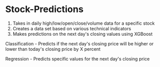 # Stock-Predictions

1. Takes in daily high/low/open/close/volume data for a specific stock
2. Creates a data set based on various technical indicators
3. Makes predictions on the next day's closing values using XGBoost

Classification - Predicts if the next day's closing price will be higher or lower than today's closing price by X percent

Regression - Predicts specific values for the next day's closing price
